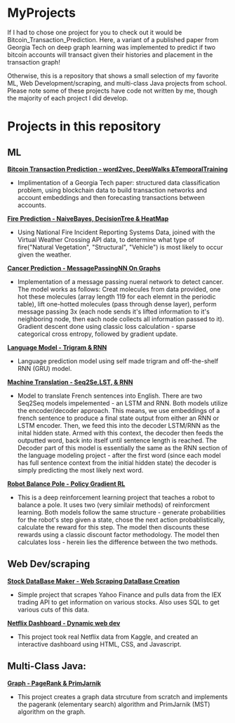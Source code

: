 # MyProjects

 If I had to chose one project for you to check out it would be Bitcoin_Transaction_Prediction. Here, a variant of a published paper from Georgia Tech on deep graph learning was implemented to predict if two bitcoin accounts will transact given their histories and placement in the transaction graph!

Otherwise, this is a repository that shows a small selection of my favorite ML, Web Development/scraping, and multi-class Java projects from school. Please note some of these projects have code not written by me, though the majority of each project I did develop.

# Projects in this repository

## ML

**[Bitcoin Transaction Prediction - word2vec, DeepWalks &TemporalTraining](https://github.com/MaximoMoyer/Favorite-Projects-During-School/tree/main/Bitcoin_Transaction_Prediction)**

- Implimentation of a Georgia Tech paper: structured data classification problem, using blockchain data to build transaction networks and account embeddings and then forecasting transactions between accounts.

**[Fire Prediction - NaiveBayes, DecisionTree & HeatMap](https://github.com/MaximoMoyer/Favorite-Projects-During-School/tree/main/Fire_Prediction)**

- Using National Fire Incident Reporting Systems Data, joined with the Virtual Weather Crossing API data, to determine what type of fire("Natural Vegetation", "Structural", "Vehicle") is most likely to occur given the weather.

**[Cancer Prediction - MessagePassingNN On Graphs](https://github.com/MaximoMoyer/Favorite-Projects-During-School/tree/main/Cancer_Prediction)**
- Implementation of a message passing nueral network to detect cancer. The model works as follows: Creat molecules from data provided, one hot these molecules (array length 119 for each elemnt in the periodic table), lift one-hotted molecules (pass through dense layer), perform message passing 3x (each node sends it's lifted information to it's neighboring node, then each node collects all information passed to it). Gradient descent done using classic loss calculation - sparse categorical cross entropy, followed by gradient update.

**[Language Model - Trigram & RNN](https://github.com/MaximoMoyer/Favorite-Projects-During-School/tree/main/Language_Model)**
- Language prediction model using self made trigram and off-the-shelf RNN (GRU) model.

**[Machine Translation - Seq2Se,LST, & RNN](https://github.com/MaximoMoyer/Favorite-Projects-During-School/tree/main/Machine_Translation)**
- Model to translate French sentences into English. There are two Seq2Seq models impelemented - an LSTM and RNN. Both models utilize the encoder/decoder approach. This means, we use embeddings of a french sentence to produce a final state output from either an RNN or LSTM encoder. Then, we feed this into the decoder LSTM/RNN as the inital hidden state. Armed with this context, the decoder then feeds the outputted word, back into itself until sentence length is reached. The Decoder part of this model is essentially the same as the RNN section of the language modeling project - after the first word (since each model has full sentence context from the initial hidden state) the decoder is simply predicting the most likely next word.

**[Robot Balance Pole - Policy Gradient RL](https://github.com/MaximoMoyer/Favorite-Projects-During-School/tree/main/Robot_Balance_Pole)**
- This is a deep reinforcement learning project that teaches a robot to balance a pole. It uses two (very similair methods) of reinforcment learning. Both models follow the same structure - generate probabilities for the robot's step given a state, chose the next action probablistically, calculate the reward for this step. The model then discounts these rewards using a classic discount factor methodology. The model then calculates loss - herein lies the difference between the two methods.

## Web Dev/scraping 

**[Stock DataBase Maker - Web Scraping DataBase Creation](https://github.com/MaximoMoyer/Favorite-Projects-During-School/tree/main/Stock_DataBase_Maker)**
- Simple project that scrapes Yahoo Finance and pulls data from the IEX trading API to get information on various stocks. Also uses SQL to get various cuts of this data.

**[Netflix Dashboard - Dynamic web dev](https://github.com/MaximoMoyer/Favorite-Projects-During-School/tree/main/Netflix_Dashboard)**
- This project took real Netflix data from Kaggle, and created an interactive dashboard using HTML, CSS, and Javascript.

## Multi-Class Java:
**[Graph - PageRank & PrimJarnik](https://github.com/MaximoMoyer/Favorite-Projects-During-School/tree/main/Graph_Structure_Creation)**
- This project creates a graph data strcuture from scratch and implements the pagerank (elementary search) algorithm and PrimJarnik (MST) algorithm on the graph.





